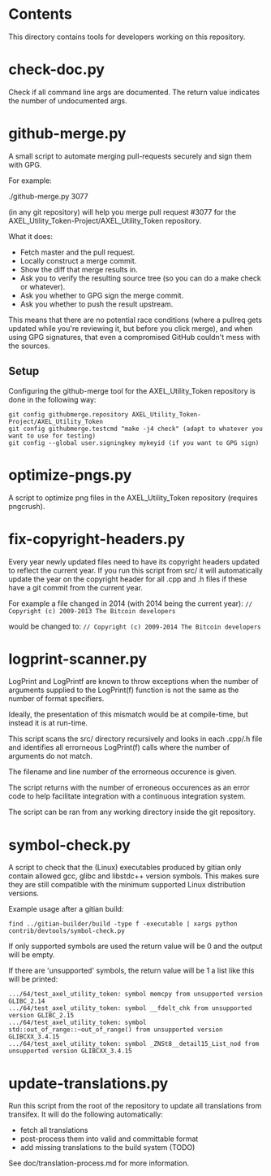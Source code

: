 Contents
===========
This directory contains tools for developers working on this repository.

check-doc.py
============

Check if all command line args are documented. The return value indicates the
number of undocumented args.

github-merge.py
===============

A small script to automate merging pull-requests securely and sign them with GPG.

For example:

  ./github-merge.py 3077

(in any git repository) will help you merge pull request #3077 for the
AXEL_Utility_Token-Project/AXEL_Utility_Token repository.

What it does:
* Fetch master and the pull request.
* Locally construct a merge commit.
* Show the diff that merge results in.
* Ask you to verify the resulting source tree (so you can do a make
check or whatever).
* Ask you whether to GPG sign the merge commit.
* Ask you whether to push the result upstream.

This means that there are no potential race conditions (where a
pullreq gets updated while you're reviewing it, but before you click
merge), and when using GPG signatures, that even a compromised GitHub
couldn't mess with the sources.

Setup
---------
Configuring the github-merge tool for the AXEL_Utility_Token repository is done in the following way:

    git config githubmerge.repository AXEL_Utility_Token-Project/AXEL_Utility_Token
    git config githubmerge.testcmd "make -j4 check" (adapt to whatever you want to use for testing)
    git config --global user.signingkey mykeyid (if you want to GPG sign)

optimize-pngs.py
================

A script to optimize png files in the AXEL_Utility_Token
repository (requires pngcrush).

fix-copyright-headers.py
===========================

Every year newly updated files need to have its copyright headers updated to reflect the current year.
If you run this script from src/ it will automatically update the year on the copyright header for all
.cpp and .h files if these have a git commit from the current year.

For example a file changed in 2014 (with 2014 being the current year):
```// Copyright (c) 2009-2013 The Bitcoin developers```

would be changed to:
```// Copyright (c) 2009-2014 The Bitcoin developers```

logprint-scanner.py
===================
LogPrint and LogPrintf are known to throw exceptions when the number of arguments supplied to the
LogPrint(f) function is not the same as the number of format specifiers.

Ideally, the presentation of this mismatch would be at compile-time, but instead it is at run-time.

This script scans the src/ directory recursively and looks in each .cpp/.h file and identifies all
errorneous LogPrint(f) calls where the number of arguments do not match.

The filename and line number of the errorneous occurence is given.

The script returns with the number of erroneous occurences as an error code to help facilitate
integration with a continuous integration system.

The script can be ran from any working directory inside the git repository.

symbol-check.py
===============

A script to check that the (Linux) executables produced by gitian only contain
allowed gcc, glibc and libstdc++ version symbols. This makes sure they are
still compatible with the minimum supported Linux distribution versions.

Example usage after a gitian build:

    find ../gitian-builder/build -type f -executable | xargs python contrib/devtools/symbol-check.py

If only supported symbols are used the return value will be 0 and the output will be empty.

If there are 'unsupported' symbols, the return value will be 1 a list like this will be printed:

    .../64/test_axel_utility_token: symbol memcpy from unsupported version GLIBC_2.14
    .../64/test_axel_utility_token: symbol __fdelt_chk from unsupported version GLIBC_2.15
    .../64/test_axel_utility_token: symbol std::out_of_range::~out_of_range() from unsupported version GLIBCXX_3.4.15
    .../64/test_axel_utility_token: symbol _ZNSt8__detail15_List_nod from unsupported version GLIBCXX_3.4.15

update-translations.py
======================

Run this script from the root of the repository to update all translations from transifex.
It will do the following automatically:

- fetch all translations
- post-process them into valid and committable format
- add missing translations to the build system (TODO)

See doc/translation-process.md for more information.
